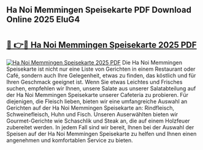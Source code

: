 ## Ha Noi Memmingen Speisekarte PDF Download Online 2025 EluG4

# <h2><a href="http://gce6jf.nevu.top/?p=Ha+Noi+Memmingen+Speisekarte">🔗 👉🔴 Ha Noi Memmingen Speisekarte 2025 PDF</a></h2>

[![Ha Noi Memmingen Speisekarte 2025 PDF](https://i.imgur.com/dBaPXMq.png)](http://gce6jf.nevu.top/?p=Ha+Noi+Memmingen+Speisekarte)
Die Ha Noi Memmingen Speisekarte ist nicht nur eine Liste von Gerichten in einem Restaurant oder Café, sondern auch Ihre Gelegenheit, etwas zu finden, das köstlich und für Ihren Geschmack geeignet ist. Wenn Sie etwas Leichtes und Frisches suchen, empfehlen wir Ihnen, unsere Salate aus unserer Salatabteilung auf der Ha Noi Memmingen Speisekarte unserer Cafeteria zu probieren. Für diejenigen, die Fleisch lieben, bieten wir eine umfangreiche Auswahl an Gerichten auf der Ha Noi Memmingen Speisekarte an: Rindfleisch, Schweinefleisch, Huhn und Fisch. Unseren Auserwählten bieten wir Gourmet-Gerichte wie Schaschlik und Steak an, die auf einem Holzfeuer zubereitet werden. In jedem Fall sind wir bereit, Ihnen bei der Auswahl der Speisen auf der Ha Noi Memmingen Speisekarte zu helfen und Ihnen einen angenehmen und komfortablen Service zu bieten.

